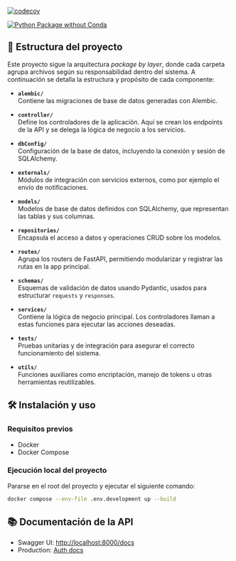 [![codecov](https://codecov.io/gh/ClassConnect-2025C1/Classconnect-Auth-Service-Api/graph/badge.svg?token=ZOGrg23W6e)](https://codecov.io/gh/ClassConnect-2025C1/Classconnect-Auth-Service-Api)

[![Python Package without Conda](https://github.com/ClassConnect-2025C1/Classconnect-Auth-Service-Api/actions/workflows/python-package-conda.yml/badge.svg)](https://github.com/ClassConnect-2025C1/Classconnect-Auth-Service-Api/actions/workflows/python-package-conda.yml)

## 📁 Estructura del proyecto

Este proyecto sigue la arquitectura *package by layer*, donde cada carpeta agrupa archivos según su responsabilidad dentro del sistema. A continuación se detalla la estructura y propósito de cada componente:

- **`alembic/`**  
  Contiene las migraciones de base de datos generadas con Alembic.

- **`controller/`**  
  Define los controladores de la aplicación. Aquí se crean los endpoints de la API y se delega la lógica de negocio a los servicios.

- **`dbConfig/`**  
  Configuración de la base de datos, incluyendo la conexión y sesión de SQLAlchemy.

- **`externals/`**  
  Módulos de integración con servicios externos, como por ejemplo el envío de notificaciones.

- **`models/`**  
  Modelos de base de datos definidos con SQLAlchemy, que representan las tablas y sus columnas.

- **`repositories/`**  
  Encapsula el acceso a datos y operaciones CRUD sobre los modelos.

- **`routes/`**  
  Agrupa los routers de FastAPI, permitiendo modularizar y registrar las rutas en la app principal.

- **`schemas/`**  
  Esquemas de validación de datos usando Pydantic, usados para estructurar `requests` y `responses`.

- **`services/`**  
  Contiene la lógica de negocio principal. Los controladores llaman a estas funciones para ejecutar las acciones deseadas.

- **`tests/`**  
  Pruebas unitarias y de integración para asegurar el correcto funcionamiento del sistema.

- **`utils/`**  
  Funciones auxiliares como encriptación, manejo de tokens u otras herramientas reutilizables.

## 🛠️ Instalación y uso

### Requisitos previos

- Docker
- Docker Compose

### Ejecución local del proyecto

Pararse en el root del proyecto y ejecutar el siguiente comando:

```bash
docker compose --env-file .env.development up --build
```

## 📚 Documentación de la API

 - Swagger UI: [http://localhost:8000/docs](http://localhost:8000/docs)
 - Production: [Auth docs](https://classconnect-auth-service-api-nohi.onrender.com/docs)
